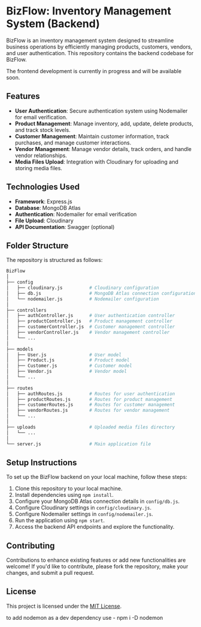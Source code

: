 # BizFlow: Inventory Management System (Backend)

BizFlow is an inventory management system designed to streamline business operations by efficiently managing products, customers, vendors, and user authentication. This repository contains the backend codebase for BizFlow.

The frontend development is currently in progress and will be available soon.

## Features

- **User Authentication**: Secure authentication system using Nodemailer for email verification.
- **Product Management**: Manage inventory, add, update, delete products, and track stock levels.
- **Customer Management**: Maintain customer information, track purchases, and manage customer interactions.
- **Vendor Management**: Manage vendor details, track orders, and handle vendor relationships.
- **Media Files Upload**: Integration with Cloudinary for uploading and storing media files.

## Technologies Used

- **Framework**: Express.js
- **Database**: MongoDB Atlas
- **Authentication**: Nodemailer for email verification
- **File Upload**: Cloudinary
- **API Documentation**: Swagger (optional)

## Folder Structure

The repository is structured as follows:

```bash
BizFlow
│
├── config
│   ├── cloudinary.js          # Cloudinary configuration
│   ├── db.js                  # MongoDB Atlas connection configuration
│   └── nodemailer.js          # Nodemailer configuration
│
├── controllers
│   ├── authController.js      # User authentication controller
│   ├── productController.js   # Product management controller
│   ├── customerController.js  # Customer management controller
│   ├── vendorController.js    # Vendor management controller
│   └── ...
│
├── models
│   ├── User.js                # User model
│   ├── Product.js             # Product model
│   ├── Customer.js            # Customer model
│   ├── Vendor.js              # Vendor model
│   └── ...
│
├── routes
│   ├── authRoutes.js          # Routes for user authentication
│   ├── productRoutes.js       # Routes for product management
│   ├── customerRoutes.js      # Routes for customer management
│   ├── vendorRoutes.js        # Routes for vendor management
│   └── ...
│
├── uploads                    # Uploaded media files directory
│   └── ...
│
└── server.js                  # Main application file

```

## Setup Instructions

To set up the BizFlow backend on your local machine, follow these steps:

1. Clone this repository to your local machine.
2. Install dependencies using `npm install`.
3. Configure your MongoDB Atlas connection details in `config/db.js`.
4. Configure Cloudinary settings in `config/cloudinary.js`.
5. Configure Nodemailer settings in `config/nodemailer.js`.
6. Run the application using `npm start`.
7. Access the backend API endpoints and explore the functionality.

## Contributing

Contributions to enhance existing features or add new functionalities are welcome! If you'd like to contribute, please fork the repository, make your changes, and submit a pull request.

## License

This project is licensed under the [MIT License](LICENSE).



to add nodemon as a dev dependency use - npm i -D nodemon
